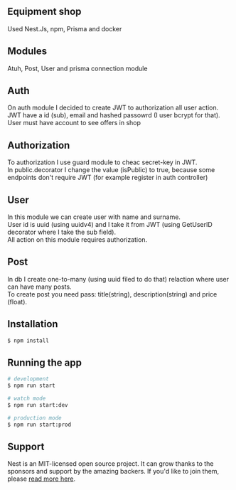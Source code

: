 ## Equipment shop
Used Nest.Js, npm, Prisma and docker
## Modules
Atuh, Post, User and prisma connection module
## Auth
On auth module I decided to create JWT to authorization all user action. <br>
JWT have a id (sub), email and hashed passowrd (I user bcrypt for that). <br>
User must have account to see offers in shop
## Authorization
To authorization I use guard module to cheac secret-key in JWT. <br>
In public.decorator I change the value (isPublic) to true, because some endpoints don't require JWT (for example register in auth controller)
## User
In this module we can create user with name and surname.<br>
User id is uuid (using uuidv4) and I take it from JWT (using GetUserID decorator where I take the sub field).<br>
All action on this module requires authorization.
## Post
In db I create one-to-many (using uuid filed to do that) relaction where user can have many posts.<br>
To create post you need pass: title(string), description(string) and price (float).
## Installation

```bash
$ npm install
```

## Running the app

```bash
# development
$ npm run start

# watch mode
$ npm run start:dev

# production mode
$ npm run start:prod
```
## Support

Nest is an MIT-licensed open source project. It can grow thanks to the sponsors and support by the amazing backers. If you'd like to join them, please [read more here](https://docs.nestjs.com/support).

